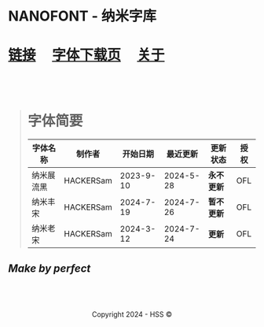 <!--Markdown 编写-->
<title>Nanofont</title>
<link rel="shortcut icon" href="https://hss.fmdns.cn/assets/pic/favicon.ico">

# NANOFONT - 纳米字库

# [链接](https://hss.fmdns.cn/site/)&nbsp;&nbsp;&nbsp;&nbsp;&nbsp;[字体下载页](https://hss.fmdns.cn/site/nanofont/dlfont/)&nbsp;&nbsp;&nbsp;&nbsp;&nbsp;[关于](https://hss.fmdns.cn/site/nanofont/about/)

## &nbsp;

># 字体简要
>
>|字体名称|制作者|开始日期|最近更新|更新状态|授权|
>|-|-|-|-|-|-|
>|纳米展流黑|HACKERSam|2023-9-10|2024-5-28|**永不更新**|OFL|
>|纳米丰宋|HACKERSam|2024-7-19|2024-7-26|**暂不更新**|OFL|
>|纳米老宋|HACKERSam|2024-3-12|2024-7-24|**更新**|OFL|

## *Make by perfect*

## &nbsp;
<div align="center">
    Copyright 2024 - HSS ©
</div>